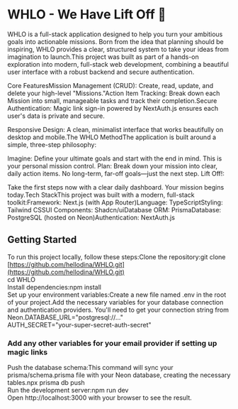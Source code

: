 # WHLO - We Have Lift Off 🚀

WHLO is a full-stack application designed to help you turn your ambitious goals into actionable missions. Born from the idea that planning should be inspiring, WHLO provides a clear, structured system to take your ideas from imagination to launch.This project was built as part of a hands-on exploration into modern, full-stack web development, combining a beautiful user interface with a robust backend and secure authentication.

Core FeaturesMission Management (CRUD): Create, read, update, and delete your high-level "Missions."Action Item Tracking: Break down each Mission into small, manageable tasks and track their completion.Secure Authentication: Magic link sign-in powered by NextAuth.js ensures each user's data is private and secure.

Responsive Design: A clean, minimalist interface that works beautifully on desktop and mobile.The WHLO MethodThe application is built around a simple, three-step philosophy: 

Imagine: Define your ultimate goals and start with the end in mind. This is your personal mission control.
Plan: Break down your mission into clear, daily action items. No long-term, far-off goals—just the next step.
Lift Off!: 

Take the first steps now with a clear daily dashboard. Your mission begins today.Tech StackThis project was built with a modern, full-stack toolkit:Framework: Next.js (with App Router)Language: TypeScriptStyling: Tailwind CSSUI Components: Shadcn/uiDatabase ORM: PrismaDatabase: PostgreSQL (hosted on Neon)Authentication: NextAuth.js

## Getting Started

To run this project locally, follow these steps:Clone the repository:git clone [https://github.com/hellodina/WHLO.git](https://github.com/hellodina/WHLO.git) <br>
cd WHLO  <br>
Install dependencies:npm install  <br>
Set up your environment variables:Create a new file named .env in the root of your project.Add the necessary variables for your database connection and authentication providers. You'll need to get your connection string from Neon.DATABASE_URL="postgresql://..."  <br>
AUTH_SECRET="your-super-secret-auth-secret" <br> 
### Add any other variables for your email provider if setting up magic links
Push the database schema:This command will sync your prisma/schema.prisma file with your Neon database, creating the necessary tables.npx prisma db push  <br>
Run the development server:npm run dev  <br>
Open http://localhost:3000 with your browser to see the result.
